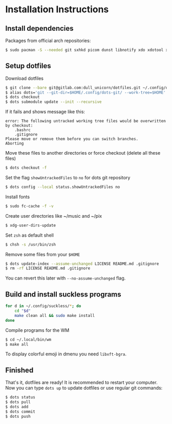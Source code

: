 # Installation Instructions
## Install dependencies
Packages from official arch repositories:
```sh
$ sudo pacman -S --needed git sxhkd picom dunst libnotify xdo xdotool xdg-user-dirs sxiv urxvt vifm tmux neomutt abook neovim zathura zathura-pdf-mupdf mpd mpc ncmpcpp alsa-utils pulseaudio pulseaudio-alsa ffmpeg maim transmission-cli
```
## Setup dotfiles
Download dotfiles
```sh
$ git clone --bare git@gitlab.com:dull_unicorn/dotfiles.git ~/.config/dots-git
$ alias dots='git --git-dir=$HOME/.config/dots-git/ --work-tree=$HOME'
$ dots checkout
$ dots submodule update --init --recursive
```
If it fails and shows message like this:
```
error: The following untracked working tree files would be overwritten by checkout:
    .bashrc
    .gitignore
Please move or remove them before you can switch branches.
Aborting
```
Move these files to another directories or force checkout (delete all these files)
```sh
$ dots checkout -f
```
Set the flag `showUntrackedFiles` to `no` for dots git repository
```sh
$ dots config --local status.showUntrackedFiles no
```
Install fonts
```sh
$ sudo fc-cache -f -v
```
Create user directories like ~/music and ~/pix
```sh
$ xdg-user-dirs-update
```
Set `zsh` as default shell
```sh
$ chsh -s /usr/bin/zsh
```
Remove some files from your `$HOME`
```sh
$ dots update-index --assume-unchanged LICENSE README.md .gitignore
$ rm -rf LICENSE README.md .gitignore
```
You can revert this later with `--no-assume-unchanged` flag.

## Build and install suckless programs
```sh
for d in ~/.config/suckless/*; do
	cd "$d"
	make clean all && sudo make install
done
```

Compile programs for the WM
```sh
$ cd ~/.local/bin/wm
$ make all
```
To display colorful emoji in dmenu you need `libxft-bgra`.

## Finished
That's it, dotfiles are ready! It is recommended to restart your computer. Now you can type `dots up` to update dotfiles or use regular git commands:
```sh
$ dots status
$ dots pull
$ dots add
$ dots commit
$ dots push
```
